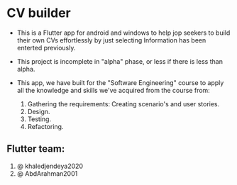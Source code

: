 # CV builder

- This is a Flutter app for android and windows to help jop seekers to build their own CVs effortlessly by just selecting Information has been enterted previously.

- This project is incomplete in "alpha" phase, or less if there is less than alpha.

- This app, we have built for the "Software Engineering" course to apply all the knowledge and skills we've acquired from the course from:

  1. Gathering the requirements: Creating scenario's and user stories.
  2. Design.
  3. Testing.
  4. Refactoring. 

## Flutter team:
 1. @ khaledjendeya2020
 2. @ AbdArahman2001
 
 
 
